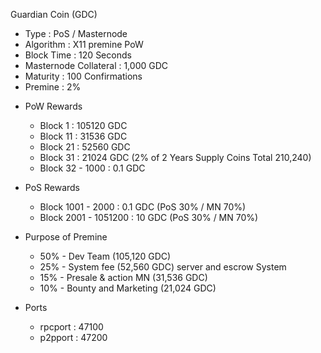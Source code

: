 Guardian Coin (GDC)
  * Type : PoS / Masternode
  * Algorithm : X11 premine PoW
  * Block Time : 120 Seconds
  * Masternode Collateral : 1,000 GDC
  * Maturity : 100 Confirmations
  * Premine : 2%

- PoW Rewards
  * Block  1 : 105120 GDC 
  * Block 11 :  31536 GDC
  * Block 21 :  52560 GDC
  * Block 31 :  21024 GDC  (2% of 2 Years Supply Coins Total 210,240)
  * Block 32 - 1000 : 0.1 GDC

- PoS Rewards
  * Block 1001 - 2000 : 0.1 GDC (PoS 30% / MN 70%)
  * Block 2001 - 1051200 : 10 GDC (PoS 30% / MN 70%)

- Purpose of Premine
  * 50% - Dev Team (105,120 GDC)
  * 25% - System fee (52,560 GDC) server and escrow System
  * 15% - Presale & action MN (31,536 GDC)
  * 10% - Bounty and Marketing (21,024 GDC)

- Ports
  * rpcport : 47100
  * p2pport : 47200